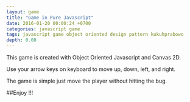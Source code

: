 ```yaml
---
layout: game
title: "Game in Pure Javascript"
date: 2016-01-20 00:00:24 +0700
categories: javascript game 
tags: javascript game object oriented design pattern kukuhprabowo
depth: 0.08
---
```

This game is created with Object Oriented Javascript and Canvas 2D.

Use your arrow keys on keyboard to move up, down, left, and right.

The game is simple just move the player without hitting the bug.

##Enjoy !!! 
